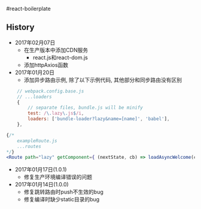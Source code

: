 #react-boilerplate

## History
- 2017年02月07日
    - 在生产版本中添加CDN服务
        - react.js和react-dom.js
    - 添加httpAxios函数
- 2017年01月20日
    - 添加异步路由示例, 除了以下示例代码, 其他部分和同步路由没有区别
```javascript
    // webpack.config.base.js
    // ...loaders
    {
        // separate files, bundle.js will be minify
        test: /\.lazy\.js$/i,
        loaders: ['bundle-loader?lazy&name=[name]', 'babel'],
    },

```
```jsx
{/* 
    exampleRoute.js
    ...routes
*/}
<Route path="lazy" getComponent={ (nextState, cb) => loadAsyncWelcome(component => cb(null, component)) } />
```
- 2017年01月17日(1.0.1)
    - 修复生产环境编译错误的问题
- 2017年01月14日(1.0.0)
    - 修复跳转路由时push不生效的bug
    - 修复编译时缺少static目录的bug
